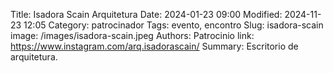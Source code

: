 Title: Isadora Scain Arquitetura
Date: 2024-01-23 09:00
Modified: 2024-11-23 12:05
Category: patrocinador
Tags: evento, encontro
Slug: isadora-scain
image: /images/isadora-scain.jpeg
Authors: Patrocinio
link: https://www.instagram.com/arq.isadorascain/
Summary: Escritorio de arquitetura.
